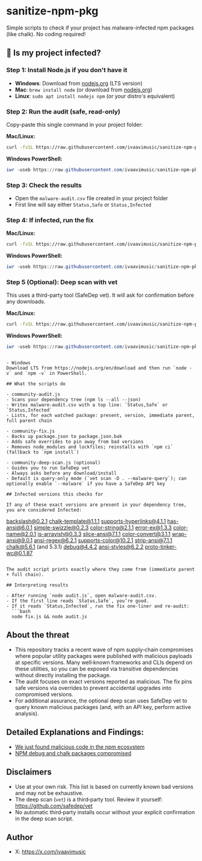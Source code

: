 # sanitize-npm-pkg

Simple scripts to check if your project has malware-infected npm packages (like chalk). No coding required!

## 🚨 Is my project infected?

### Step 1: Install Node.js if you don't have it

- **Windows**: Download from [nodejs.org](https://nodejs.org/en/download/) (LTS version)
- **Mac**: `brew install node` (or download from [nodejs.org](https://nodejs.org/en/download/))
- **Linux**: `sudo apt install nodejs npm` (or your distro's equivalent)

### Step 2: Run the audit (safe, read-only)

Copy-paste this single command in your project folder:

**Mac/Linux:**
```bash
curl -fsSL https://raw.githubusercontent.com/ivaavimusic/sanitize-npm-pkg/main/community-audit.js -o audit.js && node audit.js
```

**Windows PowerShell:**
```powershell
iwr -useb https://raw.githubusercontent.com/ivaavimusic/sanitize-npm-pkg/main/community-audit.js | out-file -encoding ascii audit.js; node audit.js
```

### Step 3: Check the results

- Open the `malware-audit.csv` file created in your project folder
- First line will say either `Status,Safe` or `Status,Infected`

### Step 4: If infected, run the fix

**Mac/Linux:**
```bash
curl -fsSL https://raw.githubusercontent.com/ivaavimusic/sanitize-npm-pkg/main/community-fix.js -o fix.js && node fix.js
```

**Windows PowerShell:**
```powershell
iwr -useb https://raw.githubusercontent.com/ivaavimusic/sanitize-npm-pkg/main/community-fix.js | out-file -encoding ascii fix.js; node fix.js
```

### Step 5 (Optional): Deep scan with vet

This uses a third-party tool (SafeDep vet). It will ask for confirmation before any downloads.

**Mac/Linux:**
```bash
curl -fsSL https://raw.githubusercontent.com/ivaavimusic/sanitize-npm-pkg/main/community-deep-scan.js -o deep-scan.js && node deep-scan.js
```

**Windows PowerShell:**
```powershell
iwr -useb https://raw.githubusercontent.com/ivaavimusic/sanitize-npm-pkg/main/community-deep-scan.js | out-file -encoding ascii deep-scan.js; node deep-scan.js
```
  ```

- Windows
  Download LTS from https://nodejs.org/en/download and then run `node -v` and `npm -v` in PowerShell.

## What the scripts do

- community-audit.js
  - Scans your dependency tree (npm ls --all --json)
  - Writes malware-audit.csv with a top line: `Status,Safe` or `Status,Infected`
  - Lists, for each watched package: present, version, immediate parent, full parent chain

- community-fix.js
  - Backs up package.json to package.json.bak
  - Adds safe overrides to pin away from bad versions
  - Removes node_modules and lockfiles; reinstalls with `npm ci` (fallback to `npm install`)

- community-deep-scan.js (optional)
  - Guides you to run SafeDep vet
  - Always asks before any download/install
  - Default is query‑only mode (`vet scan -D . --malware-query`); can optionally enable `--malware` if you have a SafeDep API key

## Infected versions this checks for

If any of these exact versions are present in your dependency tree, you are considered Infected:

```
backslash@0.2.1
chalk-template@1.1.1
supports-hyperlinks@4.1.1
has-ansi@6.0.1
simple-swizzle@0.2.3
color-string@2.1.1
error-ex@1.3.3
color-name@2.0.1
is-arrayish@0.3.3
slice-ansi@7.1.1
color-convert@3.1.1
wrap-ansi@9.0.1
ansi-regex@6.2.1
supports-color@10.2.1
strip-ansi@7.1.1
chalk@5.6.1 (and 5.3.1)
debug@4.4.2
ansi-styles@6.2.2
proto-tinker-wc@0.1.87
```

The audit script prints exactly where they come from (immediate parent + full chain).

## Interpreting results

- After running `node audit.js`, open malware-audit.csv.
- If the first line reads `Status,Safe`, you’re good.
- If it reads `Status,Infected`, run the fix one‑liner and re‑audit:
  ```bash
  node fix.js && node audit.js
  ```

## About the threat

- This repository tracks a recent wave of npm supply‑chain compromises where popular utility packages were published with malicious payloads at specific versions. Many well‑known frameworks and CLIs depend on these utilities, so you can be exposed via transitive dependencies without directly installing the package.
- The audit focuses on exact versions reported as malicious. The fix pins safe versions via overrides to prevent accidental upgrades into compromised versions.
- For additional assurance, the optional deep scan uses SafeDep vet to query known malicious packages (and, with an API key, perform active analysis).

## Detailed Explanations and Findings: 
- [We just found malicious code in the npm ecosystem](https://jdstaerk.substack.com/p/we-just-found-malicious-code-in-the)
- [NPM debug and chalk packages compromised](https://www.aikido.dev/blog/npm-debug-and-chalk-packages-compromised)

## Disclaimers

- Use at your own risk. This list is based on currently known bad versions and may not be exhaustive.
- The deep scan (`vet`) is a third‑party tool. Review it yourself: https://github.com/safedep/vet
- No automatic third‑party installs occur without your explicit confirmation in the deep scan script.

## Author

- X: https://x.com/ivaavimusic
